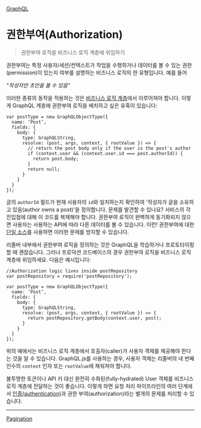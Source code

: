 [GraphQL](https://graphql.org/learn/)

# 권한부여(Authorization)

> 권한부여 로직을 비즈니스 로직 계층에 위임하기

권한부여는 특정 사용자/세션/컨텍스트가 작업을 수행하거나 데이터를 볼 수 있는 권한(permission)이 있는지 여부를 설명하는 비즈니스 로직의 한 유형입니다. 예를 들어

*"작성자만 초안을 볼 수 있음"*

이러한 종류의 동작을 적용하는 것은 [비즈니스 로직 계층](https://graphql.org/learn/thinking-in-graphs/#business-logic-layer)에서 이루어져야 합니다. 이렇게 GraphQL 계층에 권한부여 로직을 배치하고 싶은 유혹이 있습니다:

```
var postType = new GraphQLObjectType({
  name: ‘Post’,
  fields: {
    body: {
      type: GraphQLString,
      resolve: (post, args, context, { rootValue }) => {
        // return the post body only if the user is the post's author
        if (context.user && (context.user.id === post.authorId)) {
          return post.body;
        }
        return null;
      }
    }
  }
});
```

글의 `authorId` 필드가 현재 사용자의 `id`와 일치하는지 확인하여 '작성자가 글을 소유하고 있음(author owns a post)'을 정의합니다. 문제를 발견할 수 있나요? 서비스의 각 진입점에 대해 이 코드를 복제해야 합니다. 권한부여 로직이 완벽하게 동기화되지 않으면 사용자는 사용하는 API에 따라 다른 데이터를 볼 수 있습니다. 이런! 권한부여에 대한 [단일 소스](https://graphql.org/learn/thinking-in-graphs/#business-logic-layer)를 사용하면 이러한 문제를 방지할 수 있습니다.

리졸버 내부에서 권한부여 로직을 정의하는 것은 GraphQL을 학습하거나 프로토타이핑할 때 괜찮습니다. 그러나 프로덕션 코드베이스의 경우 권한부여 로직을 비즈니스 로직 계층에 위임하세요. 다음은 예시입니다:

```
//Authorization logic lives inside postRepository
var postRepository = require('postRepository');

var postType = new GraphQLObjectType({
  name: ‘Post’,
  fields: {
    body: {
      type: GraphQLString,
      resolve: (post, args, context, { rootValue }) => {
        return postRepository.getBody(context.user, post);
      }
    }
  }
});
```

위의 예에서는 비즈니스 로직 계층에서 호출자(caller)가 사용자 객체를 제공해야 한다는 것을 알 수 있습니다. GraphQL.js를 사용하는 경우, 사용자 객체는 리졸버의 네 번째 인수의 `context` 인자 또는 `rootValue`에 채워져야 합니다.

불투명한 토큰이나 API 키 대신 완전히 수화된(fully-hydrated) User 객체를 비즈니스 로직 계층에 전달하는 것이 좋습니다. 이렇게 하면 요청 처리 파이프라인의 여러 단계에서 [인증(authentication)](https://graphql.org/graphql-js/authentication-and-express-middleware/)과 권한 부여(authorization)라는 별개의 문제를 처리할 수 있습니다.

---

[Pagination](010_pagination.md)

